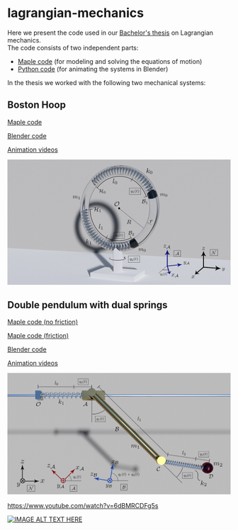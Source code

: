 # lagrangian-mechanics

Here we present the code used in our [Bachelor's thesis](http://filipstrand.com/) on Lagrangian mechanics.  
The code consists of two independent parts: 

* [Maple code](https://github.com/filipstrand/lagrangian-mechanics/blob/master/maple_code) (for modeling and solving the equations of motion)
* [Python code](https://github.com/filipstrand/lagrangian-mechanics/blob/master/blender_code) (for animating the systems in Blender)

In the thesis we worked with the following two mechanical systems:   

## Boston Hoop

[Maple code](https://github.com/filipstrand/lagrangian-mechanics/blob/master/maple_code/boston_hoop.mpl)

[Blender code](https://github.com/filipstrand/lagrangian-mechanics/blob/master/blender_code/boston_hoop_blender.py)

[Animation videos](http://filipstrand.com/)

![alt tag](https://raw.githubusercontent.com/filipstrand/lagrangian-mechanics/master/images/Boston_hoop.png)



## Double pendulum with dual springs

[Maple code (no friction)](https://github.com/filipstrand/lagrangian-mechanics/blob/master/maple_code/double_pendulum.mpl)

[Maple code (friction)](https://github.com/filipstrand/lagrangian-mechanics/blob/master/maple_code/double_pendulum_friction.mpl)

[Blender code](https://github.com/filipstrand/lagrangian-mechanics/blob/master/blender_code/double_pendulum_blender.py)

[Animation videos](http://filipstrand.com/)

![alt tag](https://raw.githubusercontent.com/filipstrand/lagrangian-mechanics/master/images/Double_pendulum.png)

https://www.youtube.com/watch?v=6dBMRCDFg5s

[![IMAGE ALT TEXT HERE](https://img.youtube.com/vi/6dBMRCDFg5s/0.jpg)](https://www.youtube.com/watch?v=6dBMRCDFg5s)



